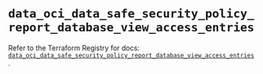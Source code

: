 # `data_oci_data_safe_security_policy_report_database_view_access_entries`

Refer to the Terraform Registry for docs: [`data_oci_data_safe_security_policy_report_database_view_access_entries`](https://registry.terraform.io/providers/oracle/oci/6.18.0/docs/data-sources/data_safe_security_policy_report_database_view_access_entries).

